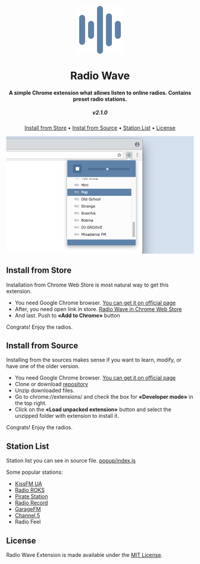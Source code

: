 <p align="center">
  <img src="https://raw.githubusercontent.com/tryasko/files/master/RadioWaveExtension/2.1.0/icon-256.png" alt="Radio Wave" width="128">
</p>

<h1 align="center">
    Radio Wave
</h1>

<h4 align="center">
  A simple Chrome extension what allows listen to online radios. Contains preset radio stations.
</h4>

<h5 align="center" fontSize="12px">
  v2.1.0
</h5>

<p align="center">
  <a href="#install-from-store">Install from Store</a> •
  <a href="#install-from-source">Instal from Source</a> •
  <a href="#station-list">Station List</a> •
  <a href="#license">License</a>
</p>

<p align="center">
  <img src="https://raw.githubusercontent.com/tryasko/files/master/RadioWaveExtension/2.1.0/rw-popup.png" alt="Radio Wave Popup">
</p>

## Install from Store

Installation from Chrome Web Store is most natural way to get this extension.

* You need Google Chrome browser. [You can get it on official page](https://www.google.com/intl/en/chrome/)
* After, you need open link in store. [Radio Wave in Chrome Web Store](https://chrome.google.com/webstore/detail/radio-wave/onmajcldinagenagjgbbdmejcgihkcig)
* And last. Push to **«Add to Chrome»** button

Congrats! Enjoy the radios.

## Install from Source

Installing from the sources makes sense if you want to learn, modify, or have one of the older version.

* You need Google Chrome browser. [You can get it on official page](https://www.google.com/intl/en/chrome/)
* Clone or download [repository](https://github.com/tryasko/RadioWaveExtension)
* Unzip downloaded files.
* Go to chrome://extensions/ and check the box for **«Developer mode»** in the top right.
* Click on the **«Load unpacked extension»** button and select the unzipped folder with extension to install it.

Congrats! Enjoy the radios.

## Station List

Station list you can see in source file. [popup/index.js](https://raw.githubusercontent.com/tryasko/RadioWaveExtension/master/popup/index.js)

Some popular stations:
* [KissFM UA](https://www.kissfm.ua/)
* [Radio ROKS](https://www.radioroks.ua/)
* [Pirate Station](http://www.radiorecord.ru/ps/)
* [Radio Record](http://www.radiorecord.ru/)
* [GarageFM](http://garagefm.ru/)
* [Channel 5](http://promodj.com/radio#channel5)
* Radio Feel

## License

Radio Wave Extension is made available under the [MIT License](https://raw.githubusercontent.com/tryasko/RadioWaveExtension/master/LICENSE).
